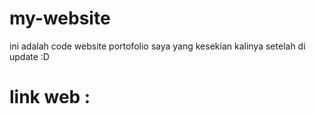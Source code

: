 # my-website
  ini adalah code website portofolio saya
  yang kesekian kalinya setelah di update :D
  
# link web :
